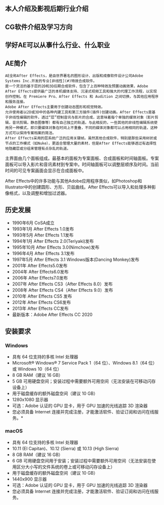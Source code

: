 

## 本人介绍及影视后期行业介绍

## CG软件介绍及学习方向

## 学好AE可以从事什么行业、什么职业

## AE简介
    AE全称After Effects，是由世界著名的图形设计、出版和成像软件设计公司Adobe Systems Inc.开发的专业[非线性](#)特效合成软件。
    是一个灵活的基于层的2D和3D后期合成软件，包含了上百种特效及预置动画效果，Adobe After Effects提供最广泛的本机媒体支持、沉浸式视频工具和强大的代理工作流程，以实现创作控制。在 Premiere Pro、After Effects 和 Audition 之间切换，与其他应用程序和服务连接。
    Adobe After Effects主要用于创建动态图形和视觉特效。
    允许使用者以2D或3D中的各种内建工具和第三方插件(插件)创建动画。After Effects是基于非线性编辑的软件，透过“层”控制音讯与影片的合成，这意味着每个单独的媒体对象（影片剪辑，音讯剪辑，静态图像等）都有自己独立的轨道。与此相反的，一些其他的非线性编辑系统使用另一种模式，即只要媒体对象在时间上不重叠，不同的媒体对象都可以占用相同的轨道，这种方式可以保持专案档案的简洁。
    After Effects采用的层系统广泛的应用关键帧。虽然其他合成软件，特别是那些采用树状或节点的工作模式（如Nuke），更适合管理大量的素材，但是After Effects能够透过有选择性地隐藏层或分组来管理有点杂乱的轨道。

主界面由几个面板组成。最基本的面板为专案面板、合成面板和时间轴面板。专案面板可以导入影片和音讯素材到专案中。时间轴面板可以调整层顺序及时间。当前时间的可见专案画面会显示在合成面板中。

After Effects中的许多功能与其他Adobe应用程序类似，如Photoshop和Illustrator中的创建圆形、方形、贝兹曲线。After Effects可以导入和处理多种影像格式，以及调整和增加过滤器。

## 历史发展
* 1990年6月 CoSA成立
* 1993年1月 After Effects 1.0发布
* 1993年5月 After Effects 1.1发布
* 1994年1月 After Effects 2.0(Teriyaki)发布
* 1995年10月 After Effects 3.0(Nimchow)发布
* 1996年4月 After Effects 3.1发布
* 1997年5月 After Effects 3.1 Windows版本(Dancing Monkey)发布
* 2001年 After Effects5.0发布
* 2004年 After Effects6.0发布
* 2006年 After Effects7.0发布
* 2007年 After Effects CS3（After Effects 8.0）发布
* 2008年 After Effects CS4（After Effects 9.0）发布
* 2010年 After Effects CS5 发布
* 2012年 After Effects CS6发布
* 2013年 After Effects CC发布
* 最新版本：Adobe After Effects CC 2020

## 安装要求


### Windows

*   具有 64 位支持的多核 Intel 处理器
*   Microsoft® Windows® 7 Service Pack 1（64 位）、Windows 8.1（64 位）或 Windows 10（64 位）
*   8 GB RAM（建议 16 GB）
*   5 GB 可用硬盘空间；安装过程中需要额外可用空间（无法安装在可移动闪存设备上）
*   用于磁盘缓存的额外磁盘空间（建议 10 GB）
*   1280x1080 显示器
*   可选：Adobe 认证的 GPU 显卡，用于 GPU 加速的光线追踪 3D 渲染器
*   您必须具备 Internet 连接并完成注册，才能激活软件、验证订阅和访问在线服务。*

### macOS

*   具有 64 位支持的多核 Intel 处理器
*   10.11 (El Capitan)、10.12 (Sierra) 或 10.13 (High Sierra)
*   8 GB RAM（建议 16 GB）
*   6 GB 可用硬盘空间用于安装；安装过程中需要额外可用空间（无法安装在使用区分大小写的文件系统的卷上或可移动闪存设备上）
*   用于磁盘缓存的额外磁盘空间（建议 10 GB）
*   1440x900 显示器
*   可选：Adobe 认证的 GPU 显卡，用于 GPU 加速的光线追踪 3D 渲染器
*   您必须具备 Internet 连接并完成注册，才能激活软件、验证订阅和访问在线服务。



